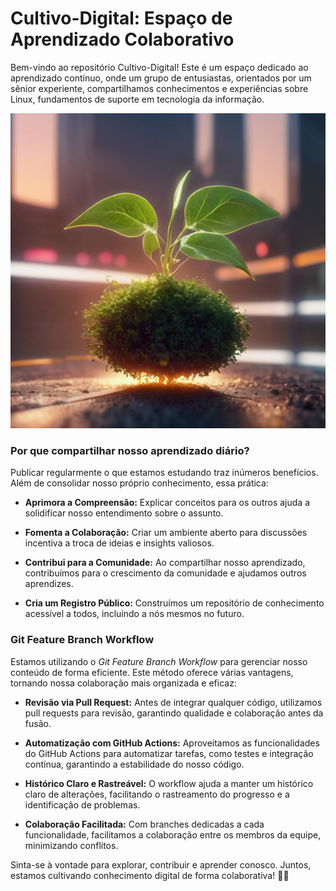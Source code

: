 # Cultivo-Digital: Espaço de Aprendizado Colaborativo

Bem-vindo ao repositório Cultivo-Digital! Este é um espaço dedicado ao aprendizado contínuo, onde um grupo de entusiastas, orientados por um sênior experiente, compartilhamos conhecimentos e experiências sobre Linux, fundamentos de suporte em tecnologia da informação.

![seedgrow](./img/seedgrowti.jpg)

### Por que compartilhar nosso aprendizado diário?

Publicar regularmente o que estamos estudando traz inúmeros benefícios. Além de consolidar nosso próprio conhecimento, essa prática:

- **Aprimora a Compreensão:** Explicar conceitos para os outros ajuda a solidificar nosso entendimento sobre o assunto.

- **Fomenta a Colaboração:** Criar um ambiente aberto para discussões incentiva a troca de ideias e insights valiosos.

- **Contribui para a Comunidade:** Ao compartilhar nosso aprendizado, contribuímos para o crescimento da comunidade e ajudamos outros aprendizes.

- **Cria um Registro Público:** Construímos um repositório de conhecimento acessível a todos, incluindo a nós mesmos no futuro.

### Git Feature Branch Workflow

Estamos utilizando o *Git Feature Branch Workflow* para gerenciar nosso conteúdo de forma eficiente. Este método oferece várias vantagens, tornando nossa colaboração mais organizada e eficaz:

- **Revisão via Pull Request:** Antes de integrar qualquer código, utilizamos pull requests para revisão, garantindo qualidade e colaboração antes da fusão.

- **Automatização com GitHub Actions:** Aproveitamos as funcionalidades do GitHub Actions para automatizar tarefas, como testes e integração contínua, garantindo a estabilidade do nosso código.

- **Histórico Claro e Rastreável:** O workflow ajuda a manter um histórico claro de alterações, facilitando o rastreamento do progresso e a identificação de problemas.

- **Colaboração Facilitada:** Com branches dedicadas a cada funcionalidade, facilitamos a colaboração entre os membros da equipe, minimizando conflitos.

Sinta-se à vontade para explorar, contribuir e aprender conosco. Juntos, estamos cultivando conhecimento digital de forma colaborativa! 🌱✨



